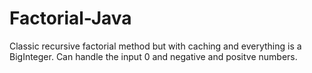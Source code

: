 # Factorial-Java
Classic recursive factorial method but with caching and everything is a BigInteger. Can handle the input 0 and negative and positve numbers.
